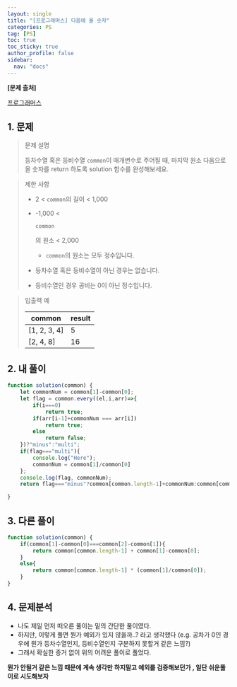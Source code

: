 ```yaml
---
layout: single
title: "[프로그래머스] 다음에 올 숫자"
categories: PS
tag: [PS]
toc: true
toc_sticky: true
author_profile: false
sidebar:
  nav: "docs"
---
```


**[문제 출처]**

[프로그래머스](https://school.programmers.co.kr/learn/courses/30/lessons/120924#)



## 1. 문제

> 문제 설명
>
> 등차수열 혹은 등비수열 `common`이 매개변수로 주어질 때, 마지막 원소 다음으로 올 숫자를 return 하도록 solution 함수를 완성해보세요.

> 제한 사항
>
> - 2 < `common`의 길이 < 1,000
>
> - -1,000 <
>
>    
>
>   ```
>   common
>   ```
>
>   의 원소 < 2,000
>
>   - `common`의 원소는 모두 정수입니다.
>
> - 등차수열 혹은 등비수열이 아닌 경우는 없습니다.
>
> - 등비수열인 경우 공비는 0이 아닌 정수입니다.

> 입출력 예
>
> | common       | result |
> | ------------ | ------ |
> | [1, 2, 3, 4] | 5      |
> | [2, 4, 8]    | 16     |

## 2. 내 풀이

```js
function solution(common) {
    let commonNum = common[1]-common[0];
    let flag = common.every((el,i,arr)=>{
        if(i===0)
            return true;
        if(arr[i-1]+commonNum === arr[i])
            return true;
        else
            return false;
    })?"minus":"multi";
    if(flag==="multi"){
        console.log("Here");
        commonNum = common[1]/common[0]
    };
    console.log(flag, commonNum);
    return flag==="minus"?common[common.length-1]+commonNum:common[common.length-1]*commonNum

}
```



## 3. 다른 풀이

```js
function solution(common) {
    if(common[1]-common[0]===common[2]-common[1]){
        return common[common.length-1] + common[1]-common[0];
    }
    else{
        return common[common.length-1] * (common[1]/common[0]);
    }
}
```

## 4. 문제분석

- 나도 제일 먼저 떠오른 풀이는 밑의 간단한 풀이였다.
- 하지만, 이렇게 풀면 뭔가 예외가 있지 않을까..? 라고 생각했다 (e.g. 공차가 0인 경우에 뭔가 등차수열인지, 등비수열인지 구분하지 못할거 같은 느낌?)
- 그래서 확실한 증거 없이 위의 어려운 풀이로 풀었다.

**뭔가 안될거 같은 느낌 때문에 계속 생각만 하지말고 예외를 검증해보던가 , 일단 쉬운풀이로 시도해보자**
